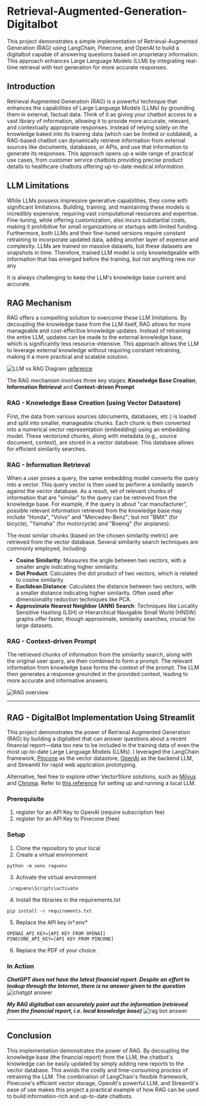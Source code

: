 # Retrieval-Augmented-Generation-Digitalbot

This project demonstrates a simple implementation of Retrieval-Augmented Generation (RAG) using LangChain, Pinecone, and OpenAI to build a digitalbot capable of answering questions based on proprietary information. This approach enhances Large Language Models (LLM) by integrating real-time retrieval with text generation for more accurate responses.

## Introduction

Retrieval Augmented Generation (RAG) is a powerful technique that enhances the capabilities of Large Language Models (LLMs) by grounding them in external, factual data.  Think of it as giving your chatbot access to a vast library of information, allowing it to provide more accurate, relevant, and contextually appropriate responses. Instead of relying solely on the knowledge baked into its training data (which can be limited or outdated), a RAG-based chatbot can dynamically retrieve information from external sources like documents, databases, or APIs, and use that information to generate its responses.  This approach opens up a wide range of practical use cases, from customer service chatbots providing precise product details to healthcare chatbots offering up-to-date medical information.

## LLM Limitations

While LLMs possess impressive generative capabilities, they come with significant limitations.  Building, training, and maintaining these models is incredibly expensive, requiring vast computational resources and expertise.  Fine-tuning, while offering customization, also incurs substantial costs, making it prohibitive for small organizations or startups with limited funding.  Furthermore, both LLMs and their fine-tuned versions require constant retraining to incorporate updated data, adding another layer of expense and complexity. LLMs are trained on massive datasets, but these datasets are snapshots in time.  Therefore, trained LLM model is only knowledgeable with information that has emerged before the training, but not anything new nor any

It is always challenging to keep the LLM's knowledge base current and accurate.

## RAG Mechanism

RAG offers a compelling solution to overcome these LLM limitations. By decoupling the knowledge base from the LLM itself, RAG allows for more manageable and cost-effective knowledge updates.  Instead of retraining the entire LLM, updates can be made to the external knowledge base, which is significantly less resource-intensive. This approach allows the LLM to leverage external knowledge without requiring constant retraining, making it a more practical and scalable solution.

![LLM vs RAG](./images/rag1.png)
Diagram [reference](https://medium.com/@dminhk/retrieval-augmented-generation-rag-explained-b1dd89979681)

The RAG mechanism involves three key stages: **Knowledge Base Creation**, **Information Retrieval** and **Context-driven Prompt**

### RAG - Knowledge Base Creation (using Vector Datastore)

First, the data from various sources (documents, databases, etc.) is loaded and split into smaller, manageable chunks.  Each chunk is then converted into a numerical vector representation (embedding) using an embedding model. These vectorized chunks, along with metadata (e.g., source document, context), are stored in a vector database.  This database allows for efficient similarity searches.

### RAG - Information Retrieval

When a user poses a query, the same embedding model converts the query into a vector.  This query vector is then used to perform a similarity search against the vector database. As a result, set of relevant chunks of information that are "similar" to the query can be retrieved from the knowledge base. For example, if the query is about "car manufacturer", possible relevant information retrieved from the knowledge base may include "Honda", "Volvo" and "Mercedes-Benz"; but not "BMX" (for bicycle), "Yamaha" (for motorcycle) and "Boeing" (for airplanes).

The most similar chunks (based on the chosen similarity metric) are retrieved from the vector database. Several similarity search techniques are commonly employed, including:

- **Cosine Similarity**: Measures the angle between two vectors, with a smaller angle indicating higher similarity.
- **Dot Product**: Calculates the dot product of two vectors, which is related to cosine similarity.
- **Euclidean Distance**: Calculates the distance between two vectors, with a smaller distance indicating higher similarity. Often used after dimensionality reduction techniques like PCA.
- **Approximate Nearest Neighbor (ANN) Search**: Techniques like Locality Sensitive Hashing (LSH) or Hierarchical Navigable Small World (HNSW) graphs offer faster, though approximate, similarity searches, crucial for large datasets.

### RAG - Context-driven Prompt

The retrieved chunks of information from the similarity search, along with the original user query, are then combined to form a prompt. The relevant information from knowledge base forms the context of the prompt. The LLM then generates a response grounded in the provided context, leading to more accurate and informative answers.

![RAG overview](./images/rag2.png)

---

## RAG - DigitalBot Implementation Using Streamlit

This project demonstrates the power of Retrieval Augmented Generation (RAG) by building a digitalbot that can answer questions about a recent financial report—data too new to be included in the training data of even the most up-to-date Large Language Models (LLMs).  I leveraged the LangChain framework, [Pincone](https://www.pinecone.io/) as the vector datastore, [OpenAI](https://platform.openai.com/) as the backend LLM, and Streamlit for rapid web application prototyping.

Alternative, feel free to explore other VectorStore solutions, such as [Milvus](https://milvus.io/) and [Chroma](https://www.trychroma.com/). Refer to [this reference](https://python.langchain.com/docs/how_to/local_llms/) for setting up and running a local LLM.

### Prerequisite

1. register for an API Key to OpenAI (require subscription fee)
2. register for an API Key to Pinecone (free)

### Setup
1. Clone the repository to your local
2. Create a virtual environment
```
python -m venv ragvenv
```
3. Activate the virtual environment
```
.\ragvenv\Scripts\activate
```
4. Install the libraries in the requirements.txt
```
pip install -r requirements.txt
```
5. Replace the API key in*.env*
```
OPENAI_API_KEY=[API KEY FROM OPENAI]
PINECONE_API_KEY=[API KEY FROM PINCONE]
```
6. Replace the PDF of your choice. 


### In Action

***ChatGPT does not have the latest financial report. Despite an effort to lookup through the Internet, there is no answer given to the question***
![chatgpt answer](./images/chatgpt_answer.png)

***My RAG digitalbot can accurately point out the information (retrieved from the financial report, i.e. local knowledge base)***
![rag bot answer](./images/RAGDigibot_answer.png)


---

## Conclusion
This implementation demonstrates the power of RAG.  By decoupling the knowledge base (the financial report) from the LLM, the chatbot's knowledge can be easily updated by simply adding new reports to the vector database.  This avoids the costly and time-consuming process of retraining the LLM.  The combination of LangChain's flexible framework, Pinecone's efficient vector storage, OpenAI's powerful LLM, and Streamlit's ease of use makes this project a practical example of how RAG can be used to build information-rich and up-to-date chatbots.